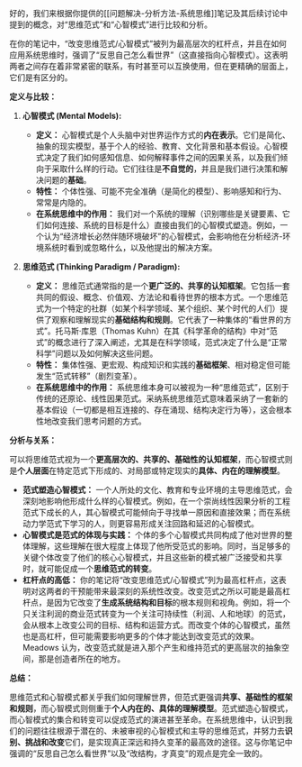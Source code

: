 好的，我们来根据你提供的[[问题解决-分析方法-系统思维]]笔记及其后续讨论中提到的概念，对“思维范式”和“心智模式”进行比较和分析。

在你的笔记中，“改变思维范式/心智模式”被列为最高层次的杠杆点，并且在如何应用系统思维时，强调了“反思自己怎么看世界”（这直接指向心智模式）。这表明两者之间存在着非常紧密的联系，有时甚至可以互换使用，但在更精确的层面上，它们是有区分的。

**定义与比较：**

1.  **心智模式 (Mental Models):**
    *   **定义：** 心智模式是个人头脑中对世界运作方式的**内在表示**。它们是简化、抽象的现实模型，基于个人的经验、教育、文化背景和基本假设。心智模式决定了我们如何感知信息、如何解释事件之间的因果关系，以及我们倾向于采取什么样的行动。它们往往是**不自觉的**，并且是我们进行决策和解决问题的**基础**。
    *   **特性：** 个体性强、可能不完全准确（是简化的模型）、影响感知和行为、常常是内隐的。
    *   **在系统思维中的作用：** 我们对一个系统的理解（识别哪些是关键要素、它们如何连接、系统的目标是什么）直接由我们的心智模式塑造。例如，一个认为“经济增长必然伴随环境破坏”的心智模式，会影响他在分析经济-环境系统时看到或忽略什么，以及他提出的解决方案。

2.  **思维范式 (Thinking Paradigm / Paradigm):**
    *   **定义：** 思维范式通常指的是一个**更广泛的、共享的认知框架**。它包括一套共同的假设、概念、价值观、方法论和看待世界的根本方式。一个思维范式为一个特定的社群（如某个科学领域、某个组织、某个时代的人们）提供了观察和理解现实的**基础结构和规则**。它代表了一种集体的“看世界的方式”。托马斯·库恩（Thomas Kuhn）在其《科学革命的结构》中对“范式”的概念进行了深入阐述，尤其是在科学领域，范式决定了什么是“正常科学”问题以及如何解决这些问题。
    *   **特性：** 集体性强、更宏观、构成知识和实践的**基础框架**、相对稳定但可能发生“范式转移”（剧烈变革）。
    *   **在系统思维中的作用：** 系统思维本身可以被视为一种“思维范式”，区别于传统的还原论、线性因果范式。采纳系统思维范式意味着采纳了一套新的基本假设（一切都是相互连接的、存在涌现、结构决定行为等），这会根本性地改变我们思考问题的方式。

**分析与关系：**

可以将思维范式视为一个**更高层次的、共享的、基础性的认知框架**，而心智模式则是**个人层面**在特定范式下形成的、对局部或特定现实的**具体、内在的理解模型**。

*   **范式塑造心智模式：** 一个人所处的文化、教育和专业环境的主导思维范式，会深刻地影响他形成什么样的心智模式。例如，在一个崇尚线性因果分析的工程范式下成长的人，其心智模式可能倾向于寻找单一原因和直接效果；而在系统动力学范式下学习的人，则更容易形成关注回路和延迟的心智模式。
*   **心智模式是范式的体现与实践：** 个体的多个心智模式共同构成了他对世界的整体理解，这些理解在很大程度上体现了他所受范式的影响。同时，当足够多的关键个体改变了他们的核心心智模式，并且这些新的模式被广泛接受和共享时，就可能促成一个**思维范式的转变**。
*   **杠杆点的高低：** 你的笔记将“改变思维范式/心智模式”列为最高杠杆点，这表明对这两者的干预能带来最深刻的系统性改变。改变范式之所以可能是最高杠杆点，是因为它改变了**生成系统结构和目标**的根本规则和视角。例如，将一个只关注利润的商业范式转变为一个关注可持续性（利润、人和地球）的范式，会从根本上改变公司的目标、结构和运营方式。而改变个体的心智模式，虽然也是高杠杆，但可能需要影响更多的个体才能达到改变范式的效果。Meadows 认为，改变范式就是进入那个产生和维持范式的更高层次的抽象空间，那是创造者所在的地方。

**总结：**

思维范式和心智模式都关乎我们如何理解世界，但范式更强调**共享、基础性的框架和规则**，而心智模式则侧重于**个人内在的、具体的理解模型**。范式塑造心智模式，而心智模式的集合和转变可以促成范式的演进甚至革命。在系统思维中，认识到我们的问题往往根源于潜在的、未被审视的心智模式和主导的思维范式，并努力去**识别、挑战和改变**它们，是实现真正深远和持久变革的最高效的途径。这与你笔记中强调的“反思自己怎么看世界”以及“改结构，才真变”的观点是完全一致的。
